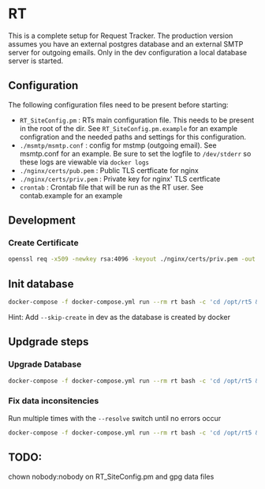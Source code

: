 # RT

This is a complete setup for Request Tracker. The production version assumes you have an external postgres database and an external SMTP server for outgoing emails. Only in the dev configuration a local database server is started.

## Configuration

The following configuration files need to be present before starting:

- `RT_SiteConfig.pm` : RTs main configuration file. This needs to be present in the root of the dir. See `RT_SiteConfig.pm.example` for an example configration and the needed paths and settings for this configuration.
- `./msmtp/msmtp.conf` : config for mstmp (outgoing email). See msmtp.conf for an example. Be sure to set the logfile to `/dev/stderr` so these logs are viewable via `docker logs`
- `./nginx/certs/pub.pem` : Public TLS certficate for nginx
- `./nginx/certs/priv.pem` : Private key for nginx' TLS certficate
- `crontab` : Crontab file that will be run as the RT user. See contab.example for an example

## Development

### Create Certificate

```bash
openssl req -x509 -newkey rsa:4096 -keyout ./nginx/certs/priv.pem -out ./nginx/certs/pub.pem -days 3650 -nodes
```

## Init database

```bash
docker-compose -f docker-compose.yml run --rm rt bash -c 'cd /opt/rt5 && perl ./sbin/rt-setup-database --action init'
```

Hint: Add `--skip-create` in dev as the database is created by docker

## Updgrade steps

### Upgrade Database

```bash
docker-compose -f docker-compose.yml run --rm rt bash -c 'cd /opt/rt5 && perl ./sbin/rt-setup-database --action upgrade --upgrade-from 4.4.4' | tee output.txt
```

### Fix data inconsitencies

Run multiple times with the `--resolve` switch until no errors occur

```bash
docker-compose -f docker-compose.yml run --rm rt bash -c 'cd /opt/rt5 && perl ./sbin/rt-validator --check' | tee output.txt
```

## TODO:

chown nobody:nobody on RT_SiteConfig.pm and gpg data files
